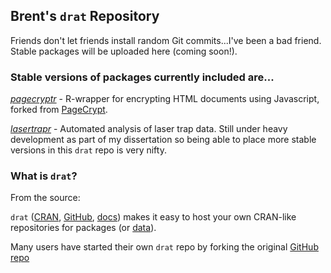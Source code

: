 
## Brent's `drat` Repository 

Friends don't let friends install random Git commits...I've been a bad friend. Stable packages will be uploaded here (coming soon!).

### Stable versions of packages currently included are...

[*pagecryptr*](https://github.com/brentscott93/pagecryptr) - R-wrapper for encrypting HTML documents using Javascript, forked from [PageCrypt](https://www.maxlaumeister.com/pagecrypt/). 

[*lasertrapr*](https://github.com/brentscott93/lasertrapr) - Automated analysis of laser trap data. Still under heavy development as part of my dissertation so being able to place more stable versions in this `drat` repo is very nifty. 

### What is `drat`? 
From the source:

`drat` ([CRAN](https://cran.r-project.org/package=drat), [GitHub](https://github.com/eddelbuettel/drat), [docs](https://eddelbuettel.github.io/drat)) makes it easy to host your own
CRAN-like repositories for packages (or [data](https://journal.r-project.org/archive/2017/RJ-2017-026/index.html)).

Many users have started their own `drat` repo by forking the original [GitHub
repo](https://github.com/eddelbuettel/drat)

